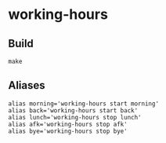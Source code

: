 # working-hours

## Build
```
make
```

## Aliases
```shell script
alias morning='working-hours start morning'
alias back='working-hours start back'
alias lunch='working-hours stop lunch'
alias afk='working-hours stop afk'
alias bye='working-hours stop bye'
```
